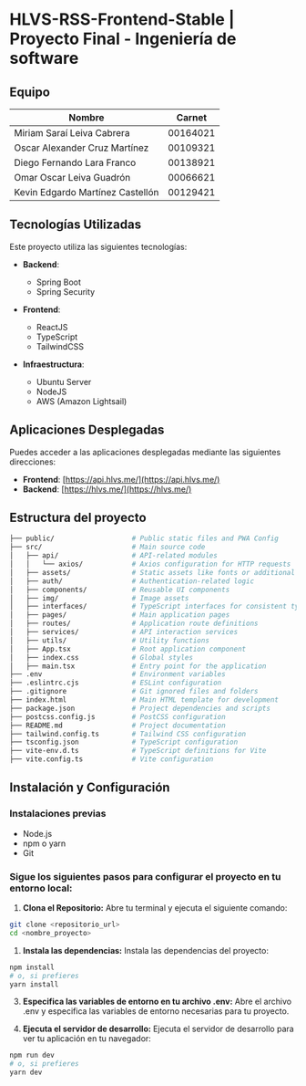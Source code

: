 # HLVS-RSS-Frontend-Stable | Proyecto Final - Ingeniería de software

## Equipo

| Nombre                             | Carnet    |
|------------------------------------|-----------|
| Miriam Saraí Leiva Cabrera         | 00164021  |
| Oscar Alexander Cruz Martínez      | 00109321  |
| Diego Fernando Lara Franco         | 00138921  |
| Omar Oscar Leiva Guadrón           | 00066621  |
| Kevin Edgardo Martínez Castellón   | 00129421  |

## Tecnologías Utilizadas

Este proyecto utiliza las siguientes tecnologías:

- **Backend**:
  - Spring Boot
  - Spring Security

- **Frontend**:
  - ReactJS
  - TypeScript
  - TailwindCSS

- **Infraestructura**:
  - Ubuntu Server
  - NodeJS
  - AWS (Amazon Lightsail)

## Aplicaciones Desplegadas

Puedes acceder a las aplicaciones desplegadas mediante las siguientes direcciones:

- **Frontend**: [https://api.hlvs.me/](https://api.hlvs.me/)
- **Backend**: [https://hlvs.me/](https://hlvs.me/)

## Estructura del proyecto

```bash
├── public/                   # Public static files and PWA Config
├── src/                      # Main source code
│   ├── api/                  # API-related modules
│   │   └── axios/            # Axios configuration for HTTP requests
│   ├── assets/               # Static assets like fonts or additional files
│   ├── auth/                 # Authentication-related logic
│   ├── components/           # Reusable UI components
│   ├── img/                  # Image assets
│   ├── interfaces/           # TypeScript interfaces for consistent typings
│   ├── pages/                # Main application pages
│   ├── routes/               # Application route definitions
│   ├── services/             # API interaction services
│   ├── utils/                # Utility functions
│   ├── App.tsx               # Root application component
│   ├── index.css             # Global styles
│   ├── main.tsx              # Entry point for the application
├── .env                      # Environment variables
├── .eslintrc.cjs             # ESLint configuration
├── .gitignore                # Git ignored files and folders
├── index.html                # Main HTML template for development
├── package.json              # Project dependencies and scripts
├── postcss.config.js         # PostCSS configuration
├── README.md                 # Project documentation
├── tailwind.config.ts        # Tailwind CSS configuration
├── tsconfig.json             # TypeScript configuration
├── vite-env.d.ts             # TypeScript definitions for Vite
├── vite.config.ts            # Vite configuration
```

## Instalación y Configuración

### Instalaciones previas

- Node.js
- npm o yarn
- Git

### Sigue los siguientes pasos para configurar el proyecto en tu entorno local:

1. **Clona el Repositorio:** Abre tu terminal y ejecuta el siguiente comando:

```bash
git clone <repositorio_url>
cd <nombre_proyecto>
```

1. **Instala las dependencias:** Instala las dependencias del proyecto:

```bash
npm install
# o, si prefieres
yarn install
```

3. **Especifica las variables de entorno en tu archivo .env:** Abre el archivo .env y especifica las variables de entorno necesarias para tu proyecto.

4. **Ejecuta el servidor de desarrollo:** Ejecuta el servidor de desarrollo para ver tu aplicación en tu navegador:

```bash
npm run dev
# o, si prefieres
yarn dev 
```
